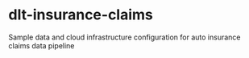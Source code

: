 # dlt-insurance-claims
Sample data and cloud infrastructure configuration for auto insurance claims data pipeline
